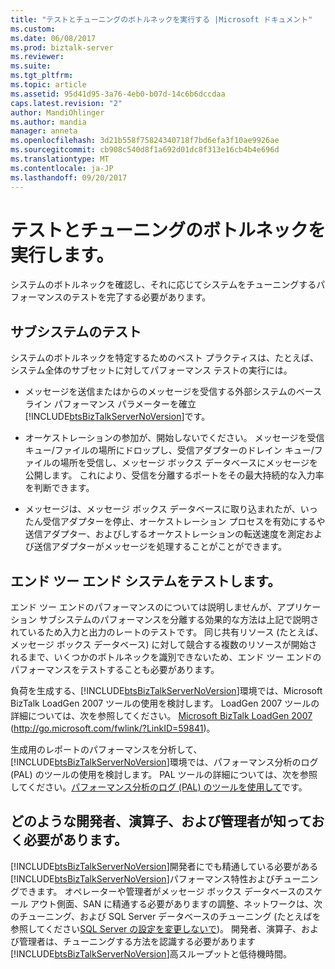 ```yaml
---
title: "テストとチューニングのボトルネックを実行する |Microsoft ドキュメント"
ms.custom: 
ms.date: 06/08/2017
ms.prod: biztalk-server
ms.reviewer: 
ms.suite: 
ms.tgt_pltfrm: 
ms.topic: article
ms.assetid: 95d41d95-3a76-4eb0-b07d-14c6b6dccdaa
caps.latest.revision: "2"
author: MandiOhlinger
ms.author: mandia
manager: anneta
ms.openlocfilehash: 3d21b558f75824340718f7bd6efa3f10ae9926ae
ms.sourcegitcommit: cb908c540d8f1a692d01dc8f313e16cb4b4e696d
ms.translationtype: MT
ms.contentlocale: ja-JP
ms.lasthandoff: 09/20/2017
---
```

# <a name="performing-bottleneck-testing-and-tuning"></a>テストとチューニングのボトルネックを実行します。
システムのボトルネックを確認し、それに応じてシステムをチューニングするパフォーマンスのテストを完了する必要があります。  
  
## <a name="testing-a-subsystem"></a>サブシステムのテスト  
 システムのボトルネックを特定するためのベスト プラクティスは、たとえば、システム全体のサブセットに対してパフォーマンス テストの実行には。  
  
-   メッセージを送信またはからのメッセージを受信する外部システムのベースライン パフォーマンス パラメーターを確立[!INCLUDE[btsBizTalkServerNoVersion](../includes/btsbiztalkservernoversion-md.md)]です。  
  
-   オーケストレーションの参加が、開始しないでください。 メッセージを受信キュー/ファイルの場所にドロップし、受信アダプターのドレイン キュー/ファイルの場所を受信し、メッセージ ボックス データベースにメッセージを公開します。 これにより、受信を分離するポートをその最大持続的な入力率を判断できます。  
  
-   メッセージは、メッセージ ボックス データベースに取り込まれたが、いったん受信アダプターを停止、オーケストレーション プロセスを有効にするや送信アダプター、およびしするオーケストレーションの転送速度を測定および送信アダプターがメッセージを処理することがことができます。  
  
## <a name="testing-the-end-to-end-system"></a>エンド ツー エンド システムをテストします。  
 エンド ツー エンドのパフォーマンスのについては説明しませんが、アプリケーション サブシステムのパフォーマンスを分離する効果的な方法は上記で説明されているため入力と出力のレートのテストです。 同じ共有リソース (たとえば、メッセージ ボックス データベース) に対して競合する複数のリソースが開始されるまで、いくつかのボトルネックを識別できないため、エンド ツー エンドのパフォーマンスをテストすることも必要があります。  
  
 負荷を生成する、[!INCLUDE[btsBizTalkServerNoVersion](../includes/btsbiztalkservernoversion-md.md)]環境では、Microsoft BizTalk LoadGen 2007 ツールの使用を検討します。 LoadGen 2007 ツールの詳細については、次を参照してください。 [Microsoft BizTalk LoadGen 2007](http://go.microsoft.com/fwlink/?LinkID=59841) (http://go.microsoft.com/fwlink/?LinkID=59841)。  
  
 生成用のレポートのパフォーマンスを分析して、[!INCLUDE[btsBizTalkServerNoVersion](../includes/btsbiztalkservernoversion-md.md)]環境では、パフォーマンス分析のログ (PAL) のツールの使用を検討します。 PAL ツールの詳細については、次を参照してください。[パフォーマンス分析のログ (PAL) のツールを使用して](../technical-guides/using-the-performance-analysis-of-logs-pal-tool.md)です。  
  
## <a name="what-developers-operators-and-administrators-should-know"></a>どのような開発者、演算子、および管理者が知っておく必要があります。  
 [!INCLUDE[btsBizTalkServerNoVersion](../includes/btsbiztalkservernoversion-md.md)]開発者にでも精通している必要がある[!INCLUDE[btsBizTalkServerNoVersion](../includes/btsbiztalkservernoversion-md.md)]パフォーマンス特性およびチューニングできます。 オペレーターや管理者がメッセージ ボックス データベースのスケール アウト側面、SAN に精通する必要がありますの調整、ネットワークは、次のチューニング、および SQL Server データベースのチューニング (たとえばを参照してください[SQL Server の設定を変更しないで](../technical-guides/sql-server-settings-that-should-not-be-changed.md))。 開発者、演算子、および管理者は、チューニングする方法を認識する必要があります[!INCLUDE[btsBizTalkServerNoVersion](../includes/btsbiztalkservernoversion-md.md)]高スループットと低待機時間。